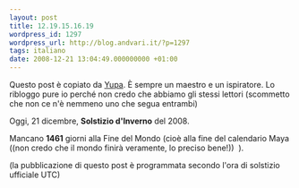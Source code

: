 ```yaml
---
layout: post
title: 12.19.15.16.19
wordpress_id: 1297
wordpress_url: http://blog.andvari.it/?p=1297
tags: italiano
date: 2008-12-21 13:04:49.000000000 +01:00
---
```

Questo post è copiato da <a href="http://magmell.splinder.com">Yupa</a>. È sempre un maestro e un ispiratore. Lo ribloggo pure io perché non credo che abbiamo gli stessi lettori (scommetto che non ce n'è nemmeno uno che segua entrambi)

Oggi, 21 dicembre, <strong>Solstizio d'Inverno</strong> del 2008.

Mancano <strong>1461</strong> giorni alla Fine del Mondo (cioè alla fine del calendario Maya ((non credo che il mondo finirà veramente, lo preciso bene!))  ).

(la pubblicazione di questo post è programmata secondo l'ora di solstizio ufficiale UTC)

